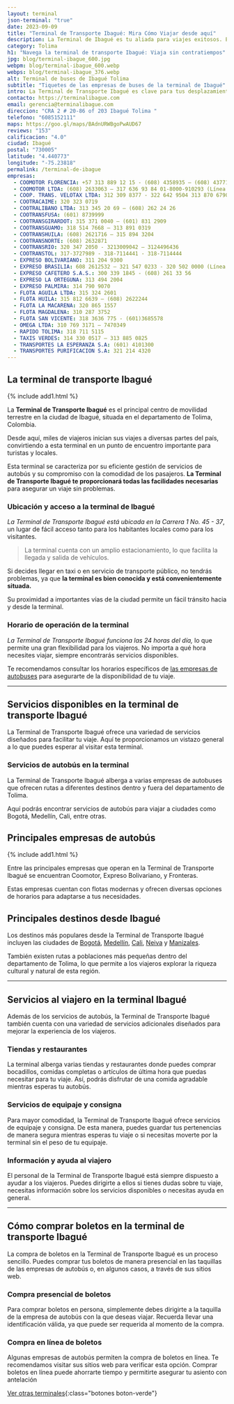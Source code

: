```yaml
---
layout: terminal
json-terminal: "true"
date: 2023-09-09
title: "Terminal de Transporte Ibagué: Mira Cómo Viajar desde aquí"
description: La Terminal de Ibagué es tu aliada para viajes exitosos. Encuentra horarios, servicios y consejos para navegar este importante nodo de transporte colombiano.
category: Tolima
h1: "Navega la terminal de transporte Ibagué: Viaja sin contratiempos"
jpg: blog/terminal-ibague_600.jpg
webpm: blog/terminal-ibague_600.webp
webps: blog/terminal-ibague_376.webp
alt: Terminal de buses de Ibagué Tolima
subtitle: "Tiquetes de las empresas de buses de la terminal de Ibagué"
intro: La Terminal de Transporte Ibagué es clave para tus desplazamientos en Colombia. Aquí encontrarás información esencial para que tu viaje sea placentero y eficiente.
contacto: https://terminalibague.com
email: gerencia@terminalibague.com
direccion: "CRA 2 # 20-86 of 203 Ibagué Tolima "
telefono: "6085152111"
maps: https://goo.gl/maps/BAdnURWBgoPwAUD67
reviews: "153"
calificacion: "4.0"
ciudad: Ibagué
postal: "730005"
latitude: "4.440773"
longitude: "-75.23818"
permalink: /terminal-de-ibague
empresas:
  - COOMOTOR FLORENCIA: +57 313 889 12 15 - (608) 4358935 – (608) 4377130
  - COOMOTOR LTDA: (608) 2633063 – 317 636 93 84 01-8000-910293 (Línea amable)
  - COOP. TRANS. VELOTAX LTDA: 312 309 8377 - 322 642 9504 313 870 6790
  - COOTRACAIME: 320 323 0719
  - COOTRALIBANO LTDA: 313 345 20 69 – (608) 262 24 26
  - COOTRANSFUSA: (601) 8739999
  - COOTRANSGIRARDOT: 315 371 0040 – (601) 831 2909
  - COOTRANSGUAMO: 318 514 7668 – 313 891 0319
  - COOTRANSHUILA: (608) 2621716 – 315 894 3204
  - COOTRANSNORTE: (608) 2632871
  - COOTRANSRIO: 320 347 2050 - 3213009042 – 3124496436
  - COOTRANSTOL: 317-3727989 - 318-7114441 - 318-7114444
  - EXPRESO BOLIVARIANO: 311 204 9300
  - EXPRESO BRASILIA: 608 2612532 – 321 547 0233 - 320 502 0000 (Línea exclusiva wp)
  - EXPRESO CAFETERO S.A.S.: 300 339 1845 - (608) 261 33 56
  - EXPRESO LA ORTEGUNA: 313 494 2004
  - EXPRESO PALMIRA: 314 790 9070
  - FLOTA AGUILA LTDA: 315 324 2601
  - FLOTA HUILA: 315 812 6639 – (608) 2622244
  - FLOTA LA MACARENA: 320 865 1557
  - FLOTA MAGDALENA: 310 287 3752
  - FLOTA SAN VICENTE: 318 3636 775 - (601)3685578
  - OMEGA LTDA: 310 769 3171 – 7470349
  - RAPIDO TOLIMA: 318 711 5115
  - TAXIS VERDES: 314 330 0517 – 313 885 0825
  - TRANSPORTES LA ESPERANZA S.A: (601) 4101300
  - TRANSPORTES PURIFICACION S.A: 321 214 4320
---
```

## La terminal de transporte Ibagué

{% include add1.html %}

La **Terminal de Transporte Ibagué** es el principal centro de movilidad terrestre en la ciudad de Ibagué, situada en el departamento de Tolima, Colombia.

Desde aquí, miles de viajeros inician sus viajes a diversas partes del país, convirtiendo a esta terminal en un punto de encuentro importante para turistas y locales.

Esta terminal se caracteriza por su eficiente gestión de servicios de autobús y su compromiso con la comodidad de los pasajeros. **La Terminal de Transporte Ibagué te proporcionará todas las facilidades necesarias** para asegurar un viaje sin problemas.

### Ubicación y acceso a la terminal de Ibagué

*La Terminal de Transporte Ibagué está ubicada en la Carrera 1 No. 45 - 37*, un lugar de fácil acceso tanto para los habitantes locales como para los visitantes.

>La terminal cuenta con un amplio estacionamiento, lo que facilita la llegada y salida de vehículos.

Si decides llegar en taxi o en servicio de transporte público, no tendrás problemas, ya que **la terminal es bien conocida y está convenientemente situada.**

Su proximidad a importantes vías de la ciudad permite un fácil tránsito hacia y desde la terminal.

### Horario de operación de la terminal

*La Terminal de Transporte Ibagué funciona las 24 horas del día,* lo que permite una gran flexibilidad para los viajeros. No importa a qué hora necesites viajar, siempre encontrarás servicios disponibles.

Te recomendamos consultar los horarios específicos de [las empresas de autobuses](#telefonos) para asegurarte de la disponibilidad de tu viaje.

----

## Servicios disponibles en la terminal de transporte Ibagué

La Terminal de Transporte Ibagué ofrece una variedad de servicios diseñados para facilitar tu viaje. Aquí te proporcionamos un vistazo general a lo que puedes esperar al visitar esta terminal.

### Servicios de autobús en la terminal

La Terminal de Transporte Ibagué alberga a varias empresas de autobuses que ofrecen rutas a diferentes destinos dentro y fuera del departamento de Tolima.

Aquí podrás encontrar servicios de autobús para viajar a ciudades como Bogotá, Medellín, Cali, entre otras.

## Principales empresas de autobús

{% include add1.html %}

Entre las principales empresas que operan en la Terminal de Transporte Ibagué se encuentran Coomotor, Expreso Bolivariano, y Fronteras.

Estas empresas cuentan con flotas modernas y ofrecen diversas opciones de horarios para adaptarse a tus necesidades.

## Principales destinos desde Ibagué

Los destinos más populares desde la Terminal de Transporte Ibagué incluyen las ciudades de [Bogotá]({{'terminal-de-bogota'|relative_url}}), [Medellín]({{'terminal-de-medellin'|relative_url}}), [Cali]({{'terminal-de-cali'|relative_url}}), [Neiva]({{'terminal-de-neiva'|relative_url}}) y [Manizales]({{'terminal-de-manizales'|relative_url}}).

También existen rutas a poblaciones más pequeñas dentro del departamento de Tolima, lo que permite a los viajeros explorar la riqueza cultural y natural de esta región.

----

## Servicios al viajero en la terminal Ibagué

Además de los servicios de autobús, la Terminal de Transporte Ibagué también cuenta con una variedad de servicios adicionales diseñados para mejorar la experiencia de los viajeros.

### Tiendas y restaurantes

La terminal alberga varias tiendas y restaurantes donde puedes comprar bocadillos, comidas completas o artículos de última hora que puedas necesitar para tu viaje. Así, podrás disfrutar de una comida agradable mientras esperas tu autobús.

### Servicios de equipaje y consigna

Para mayor comodidad, la Terminal de Transporte Ibagué ofrece servicios de equipaje y consigna. De esta manera, puedes guardar tus pertenencias de manera segura mientras esperas tu viaje o si necesitas moverte por la terminal sin el peso de tu equipaje.

### Información y ayuda al viajero

El personal de la Terminal de Transporte Ibagué está siempre dispuesto a ayudar a los viajeros. Puedes dirigirte a ellos si tienes dudas sobre tu viaje, necesitas información sobre los servicios disponibles o necesitas ayuda en general.

----

## Cómo comprar boletos en la terminal de transporte Ibagué

La compra de boletos en la Terminal de Transporte Ibagué es un proceso sencillo. Puedes comprar tus boletos de manera presencial en las taquillas de las empresas de autobús o, en algunos casos, a través de sus sitios web.

### Compra presencial de boletos

Para comprar boletos en persona, simplemente debes dirigirte a la taquilla de la empresa de autobús con la que deseas viajar. Recuerda llevar una identificación válida, ya que puede ser requerida al momento de la compra.

### Compra en línea de boletos

Algunas empresas de autobús permiten la compra de boletos en línea. Te recomendamos visitar sus sitios web para verificar esta opción. Comprar boletos en línea puede ahorrarte tiempo y permitirte asegurar tu asiento con antelación

[Ver otras terminales](/terminales-de-colombia){:class="botones boton-verde"}
